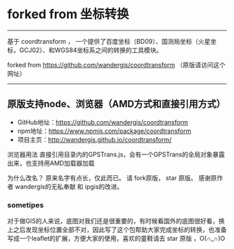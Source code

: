 # forked from 坐标转换
****
基于 coordtransform ， 一个提供了百度坐标（BD09）、国测局坐标（火星坐标，GCJ02）、和WGS84坐标系之间的转换的工具模块。

forked from https://github.com/wandergis/coordtransform  （原版请访问这个网址）

****
## **原版支持node、浏览器（AMD方式和直接引用方式）**
- GitHub地址：https://github.com/wandergis/coordtransform
- npm地址：https://www.npmjs.com/package/coordtransform
- 项目主页：http://wandergis.github.io/coordtransform/

浏览器用法
直接引用目录内的GPSTrans.js，会有一个GPSTrans的全局对象暴露出来，也支持用AMD加载器加载

为什么改名？
原来名字有点长，仅此而已。 请 fork原版， star 原版。 感谢原作者 wandergis的无私奉献 和 ipgis的改进。
 
### sometipes
对于做GIS的人来说，底图对我们还是很重要的，有时候看国外的底图很好看，换上之后发现坐标位置全部不对，因此写了这个包帮助大家完成坐标的转换，也准备写成一个leaflet的扩展，方便大家的使用，喜欢的童鞋请去 star 原版 ，O(∩_∩)O
